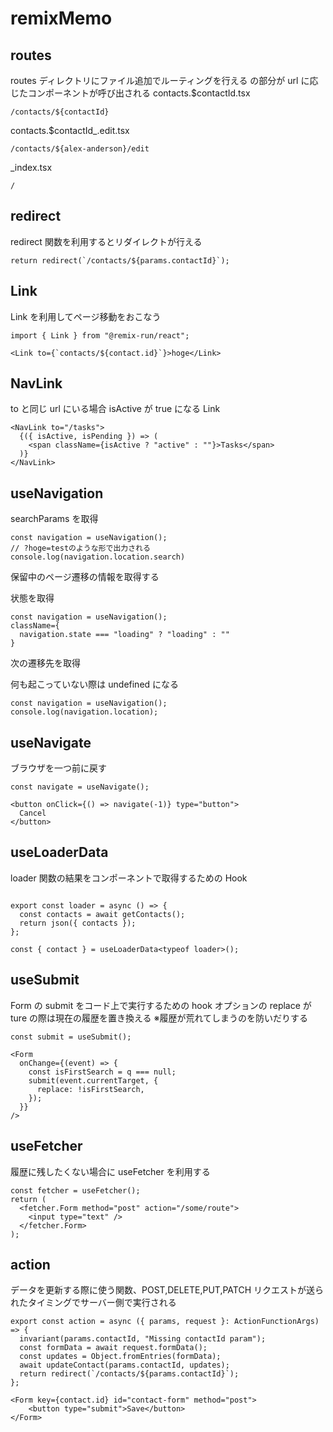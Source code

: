 # remixMemo

## routes

routes ディレクトリにファイル追加でルーティングを行える
<Outlet />の部分が url に応じたコンポーネントが呼び出される
contacts.$contactId.tsx

```
/contacts/${contactId}
```

contacts.$contactId\_.edit.tsx

```
/contacts/${alex-anderson}/edit
```

\_index.tsx

```
/
```

## redirect

redirect 関数を利用するとリダイレクトが行える

```
return redirect(`/contacts/${params.contactId}`);
```

## Link

Link を利用してページ移動をおこなう

```
import { Link } from "@remix-run/react";

<Link to={`contacts/${contact.id}`}>hoge</Link>
```

## NavLink

to と同じ url にいる場合 isActive が true になる Link

```
<NavLink to="/tasks">
  {({ isActive, isPending }) => (
    <span className={isActive ? "active" : ""}>Tasks</span>
  )}
</NavLink>
```

## useNavigation

searchParams を取得

```
const navigation = useNavigation();
// ?hoge=testのような形で出力される
console.log(navigation.location.search)
```

保留中のページ遷移の情報を取得する

状態を取得

```
const navigation = useNavigation();
className={
  navigation.state === "loading" ? "loading" : ""
}
```

次の遷移先を取得

何も起こっていない際は undefined になる

```
const navigation = useNavigation();
console.log(navigation.location);
```

## useNavigate

ブラウザを一つ前に戻す

```
const navigate = useNavigate();

<button onClick={() => navigate(-1)} type="button">
  Cancel
</button>
```

## useLoaderData

loader 関数の結果をコンポーネントで取得するための Hook

```

export const loader = async () => {
  const contacts = await getContacts();
  return json({ contacts });
};

const { contact } = useLoaderData<typeof loader>();
```

## useSubmit

Form の submit をコード上で実行するための hook
オプションの replace が ture の際は現在の履歴を置き換える
※履歴が荒れてしまうのを防いだりする

```
const submit = useSubmit();

<Form
  onChange={(event) => {
    const isFirstSearch = q === null;
    submit(event.currentTarget, {
      replace: !isFirstSearch,
    });
  }}
/>
```

## useFetcher

履歴に残したくない場合に useFetcher を利用する

```
const fetcher = useFetcher();
return (
  <fetcher.Form method="post" action="/some/route">
    <input type="text" />
  </fetcher.Form>
);
```

## action

データを更新する際に使う関数、POST,DELETE,PUT,PATCH リクエストが送られたタイミングでサーバー側で実行される

```
export const action = async ({ params, request }: ActionFunctionArgs) => {
  invariant(params.contactId, "Missing contactId param");
  const formData = await request.formData();
  const updates = Object.fromEntries(formData);
  await updateContact(params.contactId, updates);
  return redirect(`/contacts/${params.contactId}`);
};

<Form key={contact.id} id="contact-form" method="post">
    <button type="submit">Save</button>
</Form>
```
